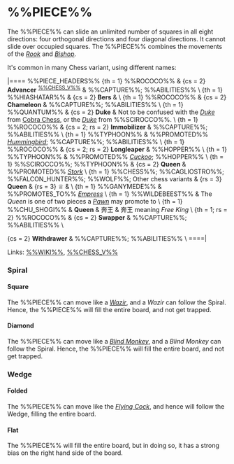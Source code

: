 # %%PIECE%%

The %%PIECE%% can slide an unlimited number of squares in all eight 
directions: four orthogonal directions and four diagonal directions.
It cannot slide over occupied squares. The %%PIECE%% combines the
movements of the [*Rook*](rook.html) and [*Bishop*](bishop.html).

It's common in many Chess variant, using different names:

|====
%%PIECE_HEADERS%%
  {th = 1}  %%ROCOCO%%
& {cs = 2}  **Advancer** <sup>[%%CHESS_V%%](#piece:advancer)</sup>
&           %%CAPTURE%%; %%ABILITIES%% \\
  {th = 1}  %%HIASHATAR%%
& {cs = 2}  **Bers**
&           \\
  {th = 1}  %%ROCOCO%%
& {cs = 2}  **Chameleon**
&           %%CAPTURE%%; %%ABILITIES%% \\
  {th = 1}  %%QUANTUM%%
& {cs = 2}  **Duke**
&           Not to be confused with the [*Duke*](centaur.html?piece=duke_cobra)
            from [Cobra Chess](#chess-v:large.dir/cobra.html),
            or the [*Duke*](duke.html) from %%SCIROCCO%%. \\
  {th = 1}  %%ROCOCO%%
& {cs = 2; rs = 2}  **Immobilizer**
&           %%CAPTURE%%; %%ABILITIES%% \\
  {th = 1}  %%TYPHOON%%
&           %%PROMOTED%% [*Hummingbird*](hummingbird.html);
            %%CAPTURE%%; %%ABILITIES%% \\
  {th = 1}  %%ROCOCO%%
& {cs = 2; rs = 2}
            **Longleaper**
&           %%HOPPER%% \\
  {th = 1}  %%TYPHOON%%
&           %%PROMOTED%% [*Cuckoo*](cuckoo.html); %%HOPPER%% \\
  {th = 1}  %%SCIROCCO%%; %%TYPHOON%%
& {cs = 2}  **Queen**
&           %%PROMOTED%% [*Stork*](alfil.html?piece=stork) \\
  {th = 1}  %%CHESS%%; %%CAGLIOSTRO%%; %%FALCON_HUNTER%%;
            %%WOLF%%; Other chess variants
& {rs = 3}  **Queen** & {rs = 3} &#x2655;
&           \\
  {th = 1}  %%GANYMEDE%%
&           %%PROMOTES_TO%% [*Empress*](amazon.html?piece=empress) \\
  {th = 1}  %%WILDEBEEST%%
&           The *Queen* is one of two pieces a [*Pawn*](pawn.html)
            may promote to \\
  {th = 1}  %%CHU_SHOGI%%
&           **Queen** & &#x5954;&#x738B;
&           &#x5954;&#x738B; meaning *Free King* \\
  {th = 1; rs = 2}
            %%ROCOCO%%
& {cs = 2}  **Swapper**
&           %%CAPTURE%%; %%ABILITIES%% \\

  {cs = 2}  **Withdrawer**
&           %%CAPTURE%%; %%ABILITIES%% \\
====|
      
Links: [%%WIKI%%](#wiki:Queen_(chess)),
       [%%CHESS_V%%](#piece:queen)

### Spiral

#### Square

The %%PIECE%% can move like a [*Wazir*](wazir.html), and a *Wazir* 
can follow the Spiral. Hence, the %%PIECE%% will fill the entire board,
and not get trapped.

#### Diamond

The %%PIECE%% can move like a [*Blind Monkey*](blind_monkey.html),
and a *Blind Monkey* can follow the Spiral. Hence, the %%PIECE%%
will fill the entire board, and not get trapped.

### Wedge

#### Folded

The %%PIECE%% can move like the [*Flying Cock*](flying_cock.html), and
hence will follow the Wedge, filling the entire board.

#### Flat

The %%PIECE%% will fill the entire board, but in doing so, it has a 
strong bias on the right hand side of the board. 
